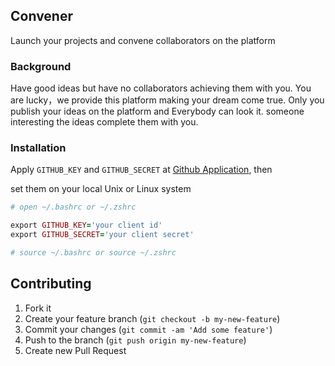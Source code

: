 ## Convener

Launch your projects and convene collaborators on the platform

### Background

Have good ideas but have no collaborators achieving them with you.
You are lucky，we provide this platform making your dream come true.
Only you publish your ideas on the platform and Everybody can look it.
someone interesting the ideas complete them with you.

### Installation

Apply `GITHUB_KEY` and `GITHUB_SECRET` at [Github Application](https://github.com/settings/applications), then

set them on your local Unix or Linux system
```ruby
# open ~/.bashrc or ~/.zshrc

export GITHUB_KEY='your client id'
export GITHUB_SECRET='your client secret'

# source ~/.bashrc or source ~/.zshrc
```
## Contributing

1. Fork it
2. Create your feature branch (`git checkout -b my-new-feature`)
3. Commit your changes (`git commit -am 'Add some feature'`)
4. Push to the branch (`git push origin my-new-feature`)
5. Create new Pull Request
